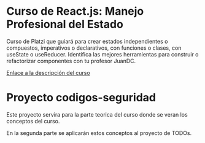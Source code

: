 # Curso de React.js: Manejo Profesional del Estado

Curso de Platzi que guiará para crear estados independientes o compuestos, imperativos o declarativos, con funciones o clases, con useState o useReducer. Identifica las mejores herramientas para construir o refactorizar componentes con tu profesor JuanDC.

[Enlace a la descripción del curso](https://platzi.com/cursos/react-estado/)

# Proyecto codigos-seguridad

Este proyecto servira para la parte teorica del curso donde se veran los conceptos del curso.

En la segunda parte se aplicarán estos conceptos al proyecto de TODOs.